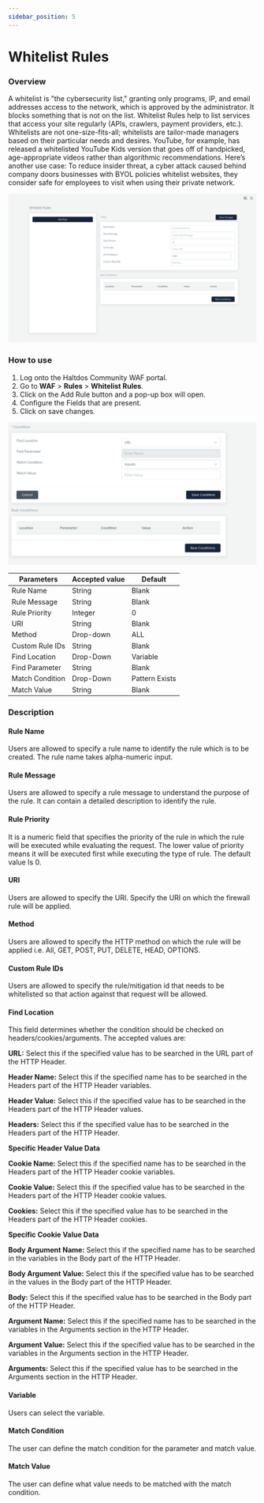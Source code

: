 ```yaml
---
sidebar_position: 5
---
```


# Whitelist Rules

### Overview
A whitelist is "the cybersecurity list," granting only programs, IP, and email addresses access to the network, which is approved by the administrator. It blocks something that is not on the list.
Whitelist Rules help to list services that access your site regularly (APIs, crawlers, payment providers, etc.). Whitelists are not one-size-fits-all; whitelists are tailor-made managers based on their particular needs and desires. YouTube, for example, has released a whitelisted YouTube Kids version that goes off of handpicked, age-appropriate videos rather than algorithmic recommendations.
Here’s another use case: To reduce insider threat, a cyber attack caused behind company doors businesses with BYOL policies whitelist websites, they consider safe for employees to visit when using their private network.
   
![Whitelist Rule](/img/community-waf/whitelisting_rule.png)

### How to use
1. Log onto the Haltdos Community WAF portal.
2. Go to **WAF** > **Rules** > **Whitelist Rules**.
3. Click on the Add Rule button and a pop-up box will open.
4. Configure the Fields that are present.
5. Click on save changes.
   
![Whitelist Rule](/img/community-waf/whitelisting_rule2.png)
   
| Parameters      | Accepted value |  Default       |
|-----------------|----------------|----------------|
| Rule Name       | String         | Blank          |
| Rule Message    | String         | Blank          |
| Rule Priority   | Integer        | 0              |
| URI             | String         | Blank          |
| Method          | Drop-down      | ALL            |
| Custom Rule IDs | String         | Blank          |
| Find Location   | Drop-Down      | Variable       |
| Find Parameter  | String         | Blank          |
| Match Condition | Drop-Down      | Pattern Exists |
| Match Value     | String         | Blank          |
   
### Description

#### Rule Name
Users are allowed to specify a rule name to identify the rule which is to be created. The rule name takes alpha-numeric input.

#### Rule Message
Users are allowed to specify a rule message to understand the purpose of the rule. It can contain a detailed description to identify the rule.

#### Rule Priority
It is a numeric field that specifies the priority of the rule in which the rule will be executed while evaluating the request. The lower value of priority means it will be executed first while executing the type of rule. The default value Is 0. 

#### URI
Users are allowed to specify the URI. Specify the URI on which the firewall rule will be applied.

#### Method
Users are allowed to specify the HTTP method on which the rule will be applied i.e. All, GET, POST, PUT, DELETE, HEAD, OPTIONS.

#### Custom Rule IDs
Users are allowed to specify the rule/mitigation id that needs to be whitelisted so that action against that request will be allowed.

#### Find Location

This field determines whether the condition should be checked on headers/cookies/arguments. The accepted values are:

**URL:** Select this if the specified value has to be searched in the URL part of the HTTP Header.
   
**Header Name:** Select this if the specified name has to be searched in the Headers part of the HTTP Header variables.
   
**Header Value:** Select this if the specified value has to be searched in the Headers part of the HTTP Header values.
   
**Headers:** Select this if the specified value has to be searched in the Headers part of the HTTP Header. 
   
**Specific Header Value Data** 
   
**Cookie Name:** Select this if the specified name has to be searched in the Headers part of the HTTP Header cookie variables. 
   
**Cookie Value:** Select this if the specified value has to be searched in the Headers part of the HTTP Header cookie values.
   
**Cookies:** Select this if the specified value has to be searched in the Headers part of the HTTP Header cookies.
   
**Specific Cookie Value Data** 
   
**Body Argument Name:** Select this if the specified name has to be searched in the variables in the Body part of the HTTP Header. 
   
**Body Argument Value:** Select this if the specified value has to be searched in the values in the Body part of the HTTP Header.
   
**Body:** Select this if the specified value has to be searched in the Body part of the HTTP Header.
   
**Argument Name:** Select this if the specified name has to be searched in the variables in the Arguments section in the HTTP Header.
   
**Argument Value:** Select this if the specified value has to be searched in the variables in the Arguments section in the HTTP Header.
   
**Arguments:**  Select this if the specified value has to be searched in the Arguments section in the HTTP Header.

#### Variable
Users can select the variable.

#### Match Condition
The user can define the match condition for the parameter and match value.

#### Match Value
The user can define what value needs to be matched with the match condition.